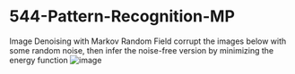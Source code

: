 # 544-Pattern-Recognition-MP
Image Denoising with Markov Random Field
corrupt the images below with some random noise, then infer the noise-free version by minimizing the energy function
![image](http://github.com/hjw1993/544-Pattern-Recognition-MP/ImageDenoising/img/mrf.png)
